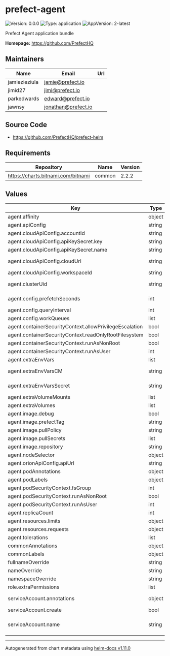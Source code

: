 # prefect-agent

![Version: 0.0.0](https://img.shields.io/badge/Version-0.0.0-informational?style=flat-square) ![Type: application](https://img.shields.io/badge/Type-application-informational?style=flat-square) ![AppVersion: 2-latest](https://img.shields.io/badge/AppVersion-2--latest-informational?style=flat-square)

Prefect Agent application bundle

**Homepage:** <https://github.com/PrefectHQ>

## Maintainers

| Name | Email | Url |
| ---- | ------ | --- |
| jamiezieziula | <jamie@prefect.io> |  |
| jimid27 | <jimi@prefect.io> |  |
| parkedwards | <edward@prefect.io> |  |
| jawnsy | <jonathan@prefect.io> |  |

## Source Code

* <https://github.com/PrefectHQ/prefect-helm>

## Requirements

| Repository | Name | Version |
|------------|------|---------|
| https://charts.bitnami.com/bitnami | common | 2.2.2 |

## Values

| Key | Type | Default | Description |
|-----|------|---------|-------------|
| agent.affinity | object | `{}` | affinity for agent pods assignment |
| agent.apiConfig | string | `"cloud"` | one of 'cloud' or 'orion' |
| agent.cloudApiConfig.accountId | string | `""` | prefect account ID |
| agent.cloudApiConfig.apiKeySecret.key | string | `"key"` | prefect API secret key |
| agent.cloudApiConfig.apiKeySecret.name | string | `"prefect-api-key"` | prefect API secret name |
| agent.cloudApiConfig.cloudUrl | string | `"https://api.prefect.cloud/api"` | prefect cloud API url; the full URL is constructed as https://cloudUrl/accounts/accountId/workspaces/workspaceId |
| agent.cloudApiConfig.workspaceId | string | `""` | prefect workspace ID |
| agent.clusterUid | string | `""` | unique cluster identifier, if none is provided this value will be infered at time of helm install |
| agent.config.prefetchSeconds | int | `10` | when querying for runs, how many seconds in the future can they be scheduled |
| agent.config.queryInterval | int | `5` | how often the agent will query for runs |
| agent.config.workQueues | list | `["default"]` | names of prefect workqueues the agent will poll |
| agent.containerSecurityContext.allowPrivilegeEscalation | bool | `false` | set agent containers' security context allowPrivilegeEscalation |
| agent.containerSecurityContext.readOnlyRootFilesystem | bool | `true` | set agent containers' security context readOnlyRootFilesystem |
| agent.containerSecurityContext.runAsNonRoot | bool | `true` | set agent containers' security context runAsNonRoot |
| agent.containerSecurityContext.runAsUser | int | `1001` | set agent containers' security context runAsUser |
| agent.extraEnvVars | list | `[]` | array with extra environment variables to add to agent nodes |
| agent.extraEnvVarsCM | string | `""` | name of existing ConfigMap containing extra env vars to add to agent nodes |
| agent.extraEnvVarsSecret | string | `""` | name of existing Secret containing extra env vars to add to agent nodes |
| agent.extraVolumeMounts | list | `[]` | array with extra volumeMounts for the agent pod |
| agent.extraVolumes | list | `[]` | array with extra volumes for the agent pod |
| agent.image.debug | bool | `false` | enable agent image debug mode |
| agent.image.prefectTag | string | `"2-latest"` | prefect image tag (immutable tags are recommended) |
| agent.image.pullPolicy | string | `"IfNotPresent"` | agent image pull policy |
| agent.image.pullSecrets | list | `[]` | agent image pull secrets |
| agent.image.repository | string | `"prefecthq/prefect"` | agent image repository |
| agent.nodeSelector | object | `{}` | node labels for agent pods assignment |
| agent.orionApiConfig.apiUrl | string | `"http://127.0.0.1:4200/api"` | prefect API url |
| agent.podAnnotations | object | `{}` | extra annotations for agent pod |
| agent.podLabels | object | `{}` | extra labels for agent pod |
| agent.podSecurityContext.fsGroup | int | `1001` | set agent pod's security context fsGroup |
| agent.podSecurityContext.runAsNonRoot | bool | `true` | set agent pod's security context runAsNonRoot |
| agent.podSecurityContext.runAsUser | int | `1001` | set agent pod's security context runAsUser |
| agent.replicaCount | int | `1` | number of agent replicas to deploy |
| agent.resources.limits | object | `{"cpu":"1000m","memory":"1Gi"}` | the requested limits for the agent container |
| agent.resources.requests | object | `{"cpu":"100m","memory":"256Mi"}` | the requested resources for the agent container |
| agent.tolerations | list | `[]` | tolerations for agent pods assignment |
| commonAnnotations | object | `{}` | annotations to add to all deployed objects |
| commonLabels | object | `{}` | labels to add to all deployed objects |
| fullnameOverride | string | `"prefect-agent"` | fully override common.names.fullname |
| nameOverride | string | `""` | partially overrides common.names.name |
| namespaceOverride | string | `""` | fully override common.names.namespace |
| role.extraPermissions | list | `[]` | array with extra permissions to add to the agent role |
| serviceAccount.annotations | object | `{}` | additional service account annotations (evaluated as a template) |
| serviceAccount.create | bool | `true` | specifies whether a ServiceAccount should be created |
| serviceAccount.name | string | `""` | the name of the ServiceAccount to use. if not set and create is true, a name is generated using the common.names.fullname template |

----------------------------------------------
Autogenerated from chart metadata using [helm-docs v1.11.0](https://github.com/norwoodj/helm-docs/releases/v1.11.0)
